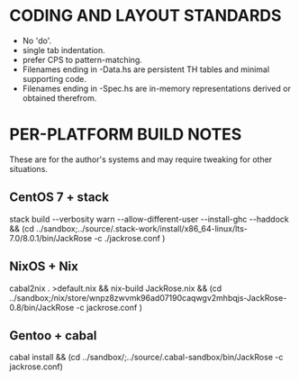 # CODING AND LAYOUT STANDARDS

- No 'do'.
- single tab indentation.
- prefer CPS to pattern-matching.
- Filenames ending in -Data.hs are persistent TH tables and minimal supporting code.
- Filenames ending in -Spec.hs are in-memory representations derived or obtained therefrom.

# PER-PLATFORM BUILD NOTES

These are for the author's systems and may require tweaking for other situations.

## CentOS 7 + stack
stack build --verbosity warn --allow-different-user --install-ghc --haddock && (cd ../sandbox;../source/.stack-work/install/x86_64-linux/lts-7.0/8.0.1/bin/JackRose -c ./jackrose.conf )

## NixOS + Nix
cabal2nix . >default.nix && nix-build JackRose.nix && (cd ../sandbox;/nix/store/wnpz8zwvmk96ad07190caqwgv2mhbqjs-JackRose-0.8/bin/JackRose -c jackrose.conf )

## Gentoo + cabal
cabal install && (cd ../sandbox/;../source/.cabal-sandbox/bin/JackRose -c jackrose.conf)
